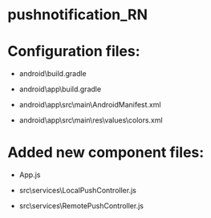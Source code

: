 # pushnotification_RN

# Configuration files: 

* android\build.gradle

* android\app\build.gradle

* android\app\src\main\AndroidManifest.xml

* android\app\src\main\res\values\colors.xml

# Added new component files:

* App.js

* src\services\LocalPushController.js

* src\services\RemotePushController.js
